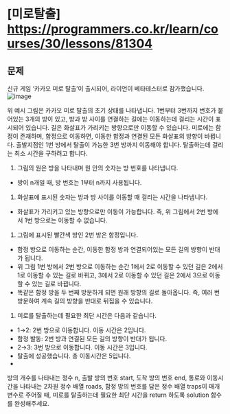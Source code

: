 # [미로탈출] <https://programmers.co.kr/learn/courses/30/lessons/81304>


## 문제
신규 게임 ‘카카오 미로 탈출’이 출시되어, 라이언이 베타테스터로 참가했습니다.
![image](https://user-images.githubusercontent.com/72932922/154960145-8d500e55-78c7-4052-8905-491963421e34.png)


위 예시 그림은 카카오 미로 탈출의 초기 상태를 나타냅니다. 1번부터 3번까지 번호가 붙어있는 3개의 방이 있고, 방과 방 사이를 연결하는 길에는 이동하는데 걸리는 시간이 표시되어 있습니다. 길은 화살표가 가리키는 방향으로만 이동할 수 있습니다. 미로에는 함정이 존재하며, 함정으로 이동하면, 이동한 함정과 연결된 모든 화살표의 방향이 바뀝니다.
출발지점인 1번 방에서 탈출이 가능한 3번 방까지 이동해야 합니다. 탈출하는데 걸리는 최소 시간을 구하려고 합니다.

1. 그림의 원은 방을 나타내며 원 안의 숫자는 방 번호를 나타냅니다.
  - 방이 n개일 때, 방 번호는 1부터 n까지 사용됩니다.
1. 화살표에 표시된 숫자는 방과 방 사이를 이동할 때 걸리는 시간을 나타냅니다.
  - 화살표가 가리키고 있는 방향으로만 이동이 가능합니다. 즉, 위 그림에서 2번 방에서 1번 방으로는 이동할 수 없습니다.
1. 그림에 표시된 빨간색 방인 2번 방은 함정입니다.
  - 함정 방으로 이동하는 순간, 이동한 함정 방과 연결되어있는 모든 길의 방향이 반대가 됩니다.
  - 위 그림 1번 방에서 2번 방으로 이동하는 순간 1에서 2로 이동할 수 있던 길은 2에서 1로 이동할 수 있는 길로 바뀌고, 3에서 2로 이동할 수 있던 길은 2에서 3으로 이동할 수 있는 길로 바뀝니다.
  - 똑같은 함정 방을 두 번째 방문하게 되면 원래 방향의 길로 돌아옵니다. 즉, 여러 번 방문하여 계속 길의 방향을 반대로 뒤집을 수 있습니다.
1. 미로를 탈출하는데 필요한 최단 시간은 다음과 같습니다.
  - 1→2: 2번 방으로 이동합니다. 이동 시간은 2입니다.
  - 함정 발동: 2번 방과 연결된 모든 길의 방향이 반대가 됩니다.
  - 2→3: 3번 방으로 이동합니다. 이동 시간은 3입니다.
  - 탈출에 성공했습니다. 총 이동시간은 5입니다.
  - 
방의 개수를 나타내는 정수 n, 출발 방의 번호 start, 도착 방의 번호 end, 통로와 이동시간을 나타내는 2차원 정수 배열 roads, 함정 방의 번호를 담은 정수 배열 traps이 매개변수로 주어질 때, 미로를 탈출하는데 필요한 최단 시간을 return 하도록 solution 함수를 완성해주세요.
